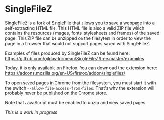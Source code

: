 # SingleFileZ
SingleFileZ is a fork of [SingleFile](https://addons.mozilla.org/en-US/firefox/addon/single-file) that allows you to save a webpage into a self-extracting HTML file. This HTML file is also a valid ZIP file which contains the resources (images, fonts, stylesheets and frames) of the saved page. This ZIP file can be unzipped on the filesytem in order to view the page in a browser that would not support pages saved with SingleFileZ.

Examples of files produced by SingleFileZ can be found here: https://github.com/gildas-lormeau/SingleFileZ/tree/master/examples

Today, it is only available on Firefox. You can download the extension here: https://addons.mozilla.org/en-US/firefox/addon/singlefilez/

To open saved pages in Chrome from the filesystem, you must start it with the switch `--allow-file-access-from-files`. That's why the extension will probably never be published on the Chrome store.

Note that JavaScript must be enabled to unzip and view saved pages.

*This is a work in progress*
